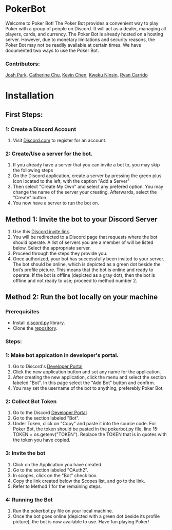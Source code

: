 # PokerBot
Welcome to Poker Bot! The Poker Bot provides a convenient way to play Poker with a group of people on Discord. It will act as a dealer, managing all players, cards, and currency. The Poker Bot is already hosted on a hosting server. However, due to monetary limitations and security reasons, the Poker Bot may not be readily available at certain times. We have documented two ways to use the Poker Bot. 

### Contributors: 
[Josh Park](https://github.com/lolpre), 
[Catherine Chu](https://github.com/chuc4), 
[Kevin Chen](https://github.com/trollface11), 
[Kweku Ninsin](https://github.com/kozin00), 
[Ryan Carrido](https://github.com/carrir2)

# Installation

## First Steps:
### 1: Create a Discord Account
1. Visit [Discord.com](https://discord.com/) to register for an account.


### 2: Create/Use a server for the bot.

1. If you already have a server that you can invite a bot to, you may skip the following steps
1. On the Discord application, create a server by pressing the green plus icon located to the left, with the caption "Add a Server"
1. Then select "Create My Own" and select any prefered option. You may change the name of the server your creating. Afterwards, select the "Create" button.
1. You now have a server to run the bot on.

## Method 1: Invite the bot to your Discord Server  
1. Use this [Discord invite link](https://discord.com/api/oauth2/authorize?client_id=850462222508490803&permissions=8&scope=bot). 
1. You will be redirected to a Discord page that requests where the bot should operate. A list of servers you are a member of will be listed below. Select the appropriate server. 
1. Proceed through the steps they provide you. 
1. Once authorized, your bot has successfully been invited to your server. The bot should be online, which is depicted as a green dot beside the bot’s profile picture. This means that the bot is online and ready to operate. If the bot is offline (depicted as a gray dot), then the bot is offline and not ready to use; proceed to method number 2. 



## Method 2: Run the bot locally on your machine 
### Prerequisites
- Install [discord.py](https://discordpy.readthedocs.io/en/stable/intro.html) library.
- Clone the [repository](https://github.com/lolpre/PokerBot).

### Steps:

### 1: Make bot appication in developer's portal.

1. Go to Discord's [Developer Portal](https://discord.com/developers/applications)
1. Click the new application button and set any name for the application.
1. After creating the new application, click the menu and select the  section labeled "Bot". In this page select the "Add Bot" button and confirm.
1. You may set the username of the bot to anything, preferebly Poker Bot.

### 2: Collect Bot Token
1. Go to the Discord [Developer Portal](https://discord.com/developers/applications)
1. Go to the section labeled "Bot". 
1. Under Token, click on "Copy" and paste it into the source code. For Poker Bot, the token should be pasted in the pokerbot.py file, line 15: TOKEN = os.getenv("TOKEN"). Replace the TOKEN that is in quotes with the token you have copied. 



### 3: Invite the bot
1. Click on the Application you have created. 
1. Go to the section labeled "OAuth2". 
1. In scopes, click on the "Bot" check box. 
1. Copy the link created below the Scopes list, and go to the link. 
1. Refer to Method 1 for the remaining steps. 

### 4: Running the Bot
1. Run the pokerbot.py file on your local machine. 
1. Once the bot goes online (depicted with a green dot beside its profile picture), the bot is now available to use. Have fun playing Poker!



